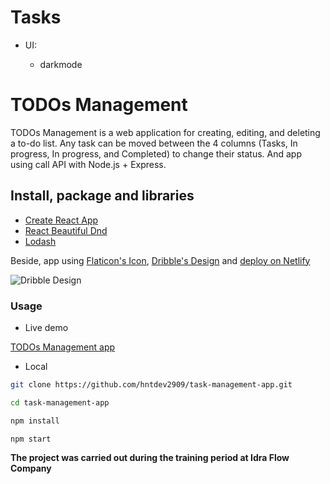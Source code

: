 # Tasks

- UI:

  - darkmode

# TODOs Management

TODOs Management is a web application for creating, editing, and deleting a to-do list.
Any task can be moved between the 4 columns (Tasks, In progress, In progress, and Completed) to change their status.
And app using call API with Node.js + Express.

## Install, package and libraries

- [Create React App](https://reactjs.org/)
- [React Beautiful Dnd](https://github.com/atlassian/react-beautiful-dnd)
- [Lodash](https://lodash.com/)

Beside, app using [Flaticon's Icon](https://www.flaticon.com/), [Dribble's Design](https://dribbble.com/) and [deploy on Netlify](https://app.netlify.com/)

![Dribble Design](https://cdn.dribbble.com/users/2698435/screenshots/10864133/media/d932e99a270193fb851631d6308b56e2.png)

### Usage

- Live demo

[TODOs Management app](https://todos-management.netlify.app/)

- Local

```bash
git clone https://github.com/hntdev2909/task-management-app.git

cd task-management-app

npm install

npm start
```

**The project was carried out during the training period at Idra Flow Company**
